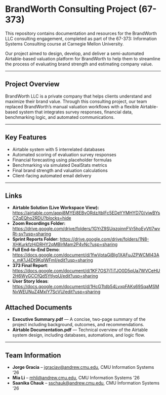 # BrandWorth Consulting Project (67-373)

This repository contains documentation and resources for the BrandWorth LLC consulting engagement, completed as part of the 67-373: Information Systems Consulting course at Carnegie Mellon University.

Our project aimed to design, develop, and deliver a semi-automated Airtable-based valuation platform for BrandWorth to help them to streamline the process of evaluating brand strength and estimating company value.

---

## Project Overview

BrandWorth LLC is a private company that helps clients understand and maximize their brand value. Through this consulting project, our team replaced BrandWorth’s manual valuation workflows with a flexible Airtable-based system that integrates survey responses, financial data, benchmarking logic, and automated communications.

---

## Key Features

- Airtable system with 5 interrelated databases
- Automated scoring of evaluation survey responses
- Financial forecasting using placeholder formulas
- Benchmarking via simulated DealStats metrics
- Final brand strength and valuation calculations
- Client-facing automated email delivery

---

## Links

- **Airtable Solution (Live Workspace View):** https://airtable.com/appi8MYEi8EBvORdz/tblFc5EDeYYMHYD70/viwBYsCZqEQho2RDU?blocks=hide
- **Zoom Recordings Folder:** https://drive.google.com/drive/folders/1GYrZ9SUqzoinnFVr5hoEyVtI7wvRt-sv?usp=sharing
- **Sprint Reports Folder:** https://drive.google.com/drive/folders/1N8-XHKurkfzHjDRHY2qMBIrMam2P4vNc?usp=sharing
- **Full End-to-End Demo**: https://docs.google.com/document/d/1fwVptaGiBIg1XAFuJZPWCMl43Ax_mK1J4Dt9KqlWFmI/edit?usp=sharing
- **373 Final Report**: https://docs.google.com/document/d/1KF7OS7jTiTJO0D5qUa7WVCeHU2H6WyGCCfQd5YtIypU/edit?usp=sharing
- **User Story Ideas**: https://docs.google.com/document/d/1HcGTtdb54LvxpFAKs69SqaMSMNvWEUNuZ4MxIY7ScVU/edit?usp=sharing

## Attached Documents

- **Executive Summary.pdf** — A concise, two-page summary of the project including background, outcomes, and recommendations.
- **Airtable Documentation.pdf** — Technical overview of the Airtable system design, including databases, automations, and logic flow.
  
---

## Team Information

- **Jorge Gracia** – jgraciav@andrew.cmu.edu, CMU Information Systems ‘26  
- **Mia Li** – mhli@andrew.cmu.edu, CMU Information Systems ‘26  
- **Saanika Chauk** – sschauk@andrew.cmu.edu, CMU Information Systems ‘26
